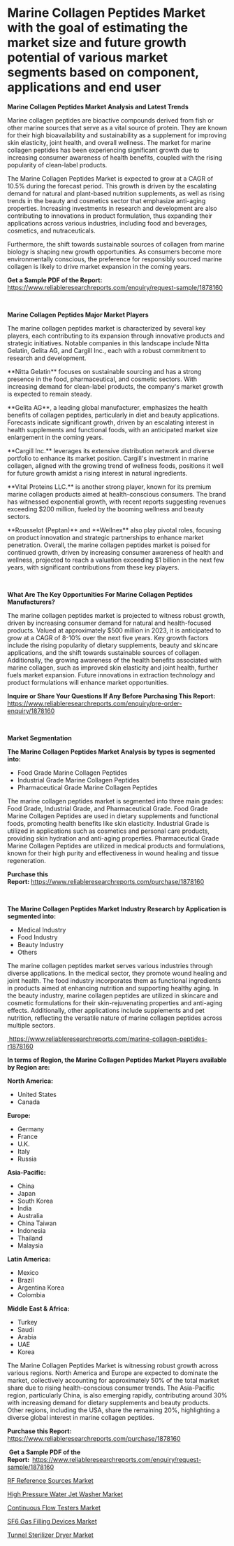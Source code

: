 <p><h1>Marine Collagen Peptides Market with the goal of estimating the market size and future growth potential of various market segments based on component, applications and end user</h1></p><p><strong>Marine Collagen Peptides Market Analysis and Latest Trends</strong></p>
<p><p>Marine collagen peptides are bioactive compounds derived from fish or other marine sources that serve as a vital source of protein. They are known for their high bioavailability and sustainability as a supplement for improving skin elasticity, joint health, and overall wellness. The market for marine collagen peptides has been experiencing significant growth due to increasing consumer awareness of health benefits, coupled with the rising popularity of clean-label products.</p><p>The Marine Collagen Peptides Market is expected to grow at a CAGR of 10.5% during the forecast period. This growth is driven by the escalating demand for natural and plant-based nutrition supplements, as well as rising trends in the beauty and cosmetics sector that emphasize anti-aging properties. Increasing investments in research and development are also contributing to innovations in product formulation, thus expanding their applications across various industries, including food and beverages, cosmetics, and nutraceuticals.</p><p>Furthermore, the shift towards sustainable sources of collagen from marine biology is shaping new growth opportunities. As consumers become more environmentally conscious, the preference for responsibly sourced marine collagen is likely to drive market expansion in the coming years.</p></p>
<p><strong>Get a Sample PDF of the Report:&nbsp;</strong> <a href="https://www.reliableresearchreports.com/enquiry/request-sample/1878160?utm_campaign=3545&utm_medium=2&utm_source=Github&utm_content=ia&utm_term=02042025&utm_id=marine-collagen-peptides">https://www.reliableresearchreports.com/enquiry/request-sample/1878160</a></p>
<p>&nbsp;</p>
<p><strong>Marine Collagen Peptides Major Market Players</strong></p>
<p><p>The marine collagen peptides market is characterized by several key players, each contributing to its expansion through innovative products and strategic initiatives. Notable companies in this landscape include Nitta Gelatin, Gelita AG, and Cargill Inc., each with a robust commitment to research and development.</p><p>**Nitta Gelatin** focuses on sustainable sourcing and has a strong presence in the food, pharmaceutical, and cosmetic sectors. With increasing demand for clean-label products, the company's market growth is expected to remain steady. </p><p>**Gelita AG**, a leading global manufacturer, emphasizes the health benefits of collagen peptides, particularly in diet and beauty applications. Forecasts indicate significant growth, driven by an escalating interest in health supplements and functional foods, with an anticipated market size enlargement in the coming years.</p><p>**Cargill Inc.** leverages its extensive distribution network and diverse portfolio to enhance its market position. Cargill's investment in marine collagen, aligned with the growing trend of wellness foods, positions it well for future growth amidst a rising interest in natural ingredients.</p><p>**Vital Proteins LLC.** is another strong player, known for its premium marine collagen products aimed at health-conscious consumers. The brand has witnessed exponential growth, with recent reports suggesting revenues exceeding $200 million, fueled by the booming wellness and beauty sectors.</p><p>**Rousselot (Peptan)** and **Wellnex** also play pivotal roles, focusing on product innovation and strategic partnerships to enhance market penetration. Overall, the marine collagen peptides market is poised for continued growth, driven by increasing consumer awareness of health and wellness, projected to reach a valuation exceeding $1 billion in the next few years, with significant contributions from these key players.</p></p>
<p>&nbsp;</p>
<p><strong>What Are The Key Opportunities For Marine Collagen Peptides Manufacturers?</strong></p>
<p><p>The marine collagen peptides market is projected to witness robust growth, driven by increasing consumer demand for natural and health-focused products. Valued at approximately $500 million in 2023, it is anticipated to grow at a CAGR of 8-10% over the next five years. Key growth factors include the rising popularity of dietary supplements, beauty and skincare applications, and the shift towards sustainable sources of collagen. Additionally, the growing awareness of the health benefits associated with marine collagen, such as improved skin elasticity and joint health, further fuels market expansion. Future innovations in extraction technology and product formulations will enhance market opportunities.</p></p>
<p><strong>Inquire or Share Your Questions If Any Before Purchasing This Report:</strong> <a href="https://www.reliableresearchreports.com/enquiry/pre-order-enquiry/1878160?utm_campaign=3545&utm_medium=2&utm_source=Github&utm_content=ia&utm_term=02042025&utm_id=marine-collagen-peptides">https://www.reliableresearchreports.com/enquiry/pre-order-enquiry/1878160</a></p>
<p>&nbsp;</p>
<p><strong>Market Segmentation</strong></p>
<p><strong>The Marine Collagen Peptides Market Analysis by types is segmented into:</strong></p>
<p><ul><li>Food Grade Marine Collagen Peptides</li><li>Industrial Grade Marine Collagen Peptides</li><li>Pharmaceutical Grade Marine Collagen Peptides</li></ul></p>
<p><p>The marine collagen peptides market is segmented into three main grades: Food Grade, Industrial Grade, and Pharmaceutical Grade. Food Grade Marine Collagen Peptides are used in dietary supplements and functional foods, promoting health benefits like skin elasticity. Industrial Grade is utilized in applications such as cosmetics and personal care products, providing skin hydration and anti-aging properties. Pharmaceutical Grade Marine Collagen Peptides are utilized in medical products and formulations, known for their high purity and effectiveness in wound healing and tissue regeneration.</p></p>
<p><strong>Purchase this Report:&nbsp;</strong><a href="https://www.reliableresearchreports.com/purchase/1878160?utm_campaign=3545&utm_medium=2&utm_source=Github&utm_content=ia&utm_term=02042025&utm_id=marine-collagen-peptides">https://www.reliableresearchreports.com/purchase/1878160</a></p>
<p>&nbsp;</p>
<p><strong>The Marine Collagen Peptides Market Industry Research by Application is segmented into:</strong></p>
<p><ul><li>Medical Industry</li><li>Food Industry</li><li>Beauty Industry</li><li>Others</li></ul></p>
<p><p>The marine collagen peptides market serves various industries through diverse applications. In the medical sector, they promote wound healing and joint health. The food industry incorporates them as functional ingredients in products aimed at enhancing nutrition and supporting healthy aging. In the beauty industry, marine collagen peptides are utilized in skincare and cosmetic formulations for their skin-rejuvenating properties and anti-aging effects. Additionally, other applications include supplements and pet nutrition, reflecting the versatile nature of marine collagen peptides across multiple sectors.</p></p>
<p><a href="https://www.reliableresearchreports.com/marine-collagen-peptides-r1878160?utm_campaign=3545&utm_medium=2&utm_source=Github&utm_content=ia&utm_term=02042025&utm_id=marine-collagen-peptides">&nbsp;https://www.reliableresearchreports.com/marine-collagen-peptides-r1878160</a></p>
<p><strong>In terms of Region, the Marine Collagen Peptides Market Players available by Region are:</strong></p>
<p>
    <p> <strong> North America: </strong>
        <ul>
            <li>United States</li>
            <li>Canada</li>
        </ul>
        </p> 
    <p> <strong> Europe: </strong>
        <ul>
            <li>Germany</li>
            <li>France</li>
            <li>U.K.</li>
            <li>Italy</li>
            <li>Russia</li>
        </ul>
        </p> 
    <p> <strong> Asia-Pacific: </strong>
        <ul>
            <li>China</li>
            <li>Japan</li>
            <li>South Korea</li>
            <li>India</li>
            <li>Australia</li>
            <li>China Taiwan</li>
            <li>Indonesia</li>
            <li>Thailand</li>
            <li>Malaysia</li>
        </ul>
        </p> 
    <p> <strong> Latin America: </strong>
        <ul>
            <li>Mexico</li>
            <li>Brazil</li>
            <li>Argentina Korea</li>
            <li>Colombia</li>
        </ul>
        </p> 
    <p> <strong> Middle East & Africa: </strong>
        <ul>
            <li>Turkey</li>
            <li>Saudi</li>
            <li>Arabia</li>
            <li>UAE</li>
            <li>Korea</li>
        </ul>
    </p>
    </p>
<p><p>The Marine Collagen Peptides Market is witnessing robust growth across various regions. North America and Europe are expected to dominate the market, collectively accounting for approximately 50% of the total market share due to rising health-conscious consumer trends. The Asia-Pacific region, particularly China, is also emerging rapidly, contributing around 30% with increasing demand for dietary supplements and beauty products. Other regions, including the USA, share the remaining 20%, highlighting a diverse global interest in marine collagen peptides.</p></p>
<p><strong>Purchase this Report: </strong><a href="https://www.reliableresearchreports.com/purchase/1878160?utm_campaign=3545&utm_medium=2&utm_source=Github&utm_content=ia&utm_term=02042025&utm_id=marine-collagen-peptides">https://www.reliableresearchreports.com/purchase/1878160</a></p>
<p>&nbsp;<strong>Get a Sample PDF of the Report:&nbsp;&nbsp;</strong><a href="https://www.reliableresearchreports.com/enquiry/request-sample/1878160?utm_campaign=3545&utm_medium=2&utm_source=Github&utm_content=ia&utm_term=02042025&utm_id=marine-collagen-peptides">https://www.reliableresearchreports.com/enquiry/request-sample/1878160</a></p>
<p><strong></strong></p>
<p><p><a href="https://www.linkedin.com/pulse/industry-insights-global-rf-reference-sources-markets-growth-z1ipe?utm_campaign=3545&utm_medium=2&utm_source=Github&utm_content=ia&utm_term=02042025&utm_id=marine-collagen-peptides">RF Reference Sources Market</a></p><p><a href="https://www.linkedin.com/pulse/high-pressure-water-jet-washer-market-insights-cover-both-3qzbc?utm_campaign=3545&utm_medium=2&utm_source=Github&utm_content=ia&utm_term=02042025&utm_id=marine-collagen-peptides">High Pressure Water Jet Washer Market</a></p><p><a href="https://www.linkedin.com/pulse/continuous-flow-testers-market-global-insights-regional-ukdne?utm_campaign=3545&utm_medium=2&utm_source=Github&utm_content=ia&utm_term=02042025&utm_id=marine-collagen-peptides">Continuous Flow Testers Market</a></p><p><a href="https://www.linkedin.com/pulse/future-trends-sf6-gas-filling-devices-market-2025-2032-69-zidre?utm_campaign=3545&utm_medium=2&utm_source=Github&utm_content=ia&utm_term=02042025&utm_id=marine-collagen-peptides">SF6 Gas Filling Devices Market</a></p><p><a href="https://www.linkedin.com/pulse/tunnel-sterilizer-dryer-market-trends-drivers-forecasted-cyxhc?utm_campaign=3545&utm_medium=2&utm_source=Github&utm_content=ia&utm_term=02042025&utm_id=marine-collagen-peptides">Tunnel Sterilizer Dryer Market</a></p></p>